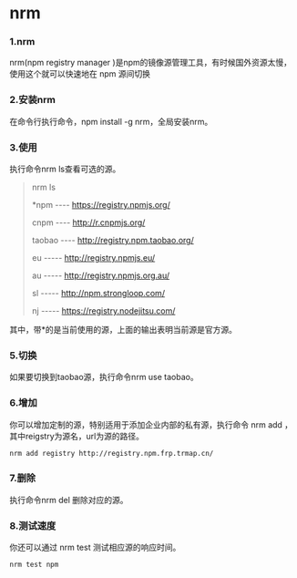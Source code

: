 # nrm

### 1.nrm

nrm(npm registry manager )是npm的镜像源管理工具，有时候国外资源太慢，使用这个就可以快速地在 npm 源间切换

### 2.安装nrm

在命令行执行命令，npm install -g nrm，全局安装nrm。

### 3.使用

执行命令nrm ls查看可选的源。

> nrm ls                                                                                                                                   
>
> *npm ---- https://registry.npmjs.org/
>
> cnpm ---- http://r.cnpmjs.org/
>
> taobao ---- http://registry.npm.taobao.org/
>
> eu ----- http://registry.npmjs.eu/
>
> au ----- http://registry.npmjs.org.au/
>
> sl ----- http://npm.strongloop.com/
>
> nj ----- https://registry.nodejitsu.com/

其中，带*的是当前使用的源，上面的输出表明当前源是官方源。

### 5.切换

如果要切换到taobao源，执行命令nrm use taobao。

### 6.增加

你可以增加定制的源，特别适用于添加企业内部的私有源，执行命令 nrm add <registry> <url>，其中reigstry为源名，url为源的路径。

```bash
nrm add registry http://registry.npm.frp.trmap.cn/
```

### 7.删除

执行命令nrm del <registry>删除对应的源。

### 8.测试速度

你还可以通过 nrm test 测试相应源的响应时间。

```bash
nrm test npm
```

